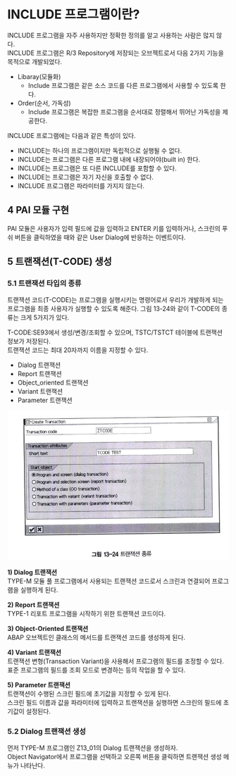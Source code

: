 # INCLUDE 프로그램이란?

INCLUDE 프로그램을 자주 사용하지만 정확한 정의를 알고 사용하는 사람은 많지 않다. <BR>
INCLUDE 프로그램은 R/3 Repository에 저장되는 오브젝트로서 다음 2가지 기능을 목적으로 개발되었다.
- Libaray(모듈화)
  - Include 프로그램은 같은 소스 코드를 다른 프로그램에서 사용할 수 있도록 한다.
- Order(순서, 가독성)
  - Include 프로그램은 복잡한 프로그램을 순서대로 정렬해서 뛰어난 가독성을 제공한다.

INCLUDE 프로그램에는 다음과 같은 특성이 있다.
- INCLUDE는 하나의 프로그램이지만 독립적으로 실행될 수 없다.
- INCLUDE는 프로그램은 다른 프로그램 내에 내장되어야(built in) 한다.
- INCLUDE는 프로그램은 또 다른 INCLUDE를 포함할 수 있다.
- INCLUDE는 프로그램은 자기 자신을 호출할 수 없다.
- INCLUDE 프로그램은 파라미터를 가지지 않는다.

## 4 PAI 모듈 구현
PAI 모듈은 사용자가 입력 필드에 값을 입력하고 ENTER 키를 입력하거나, 스크린의 푸쉬 버튼을 클릭하였을 때와 같은 User Dialog에 반응하는 이벤트이다.

## 5 트랜잭션(T-CODE) 생성
### 5.1 트랜잭션 타입의 종류
트랜잭션 코드(T-CODE)는 프로그램을 실행시키는 명령어로서 우리가 개발하게 되는 프로그램을 최종 사용자가 실행할 수 있도록 해준다. 그림 13-24와 같이 T-CODE의 종류는 크게 5가지가 있다.

T-CODE:SE93에서 생성/변경/조회할 수 있으며, TSTC/TSTCT 테이블에 트랜잭션 정보가 저장된다.<BR>
트랜잭션 코드는 최대 20자까지 이름을 지정할 수 있다.

- Dialog 트랜잭션
- Report 트랜잭션
- Object_oriented 트랜잭션
- Variant 트랜잭션
- Parameter 트랜잭션

![](img/../../img/8-32.png)

**1&#41; Dialog 트랜잭션** <br>
TYPE-M 모듈 풀 프로그램에서 사용되는 트랜잭션 코드로서 스크린과 연결되어 프로그램을 실행하게 된다.

**2&#41; Report 트랜잭션** <br>
TYPE-1 리포트 프로그램을 시작하기 위한 트랜잭션 코드이다.

**3&#41; Object-Oriented 트랜잭션** <br>
ABAP 오브젝트인 클래스의 메서드를 트랜잭션 코드를 생성하게 된다.

**4&#41; Variant 트랜잭션** <br>
트랜잭션 변형(Transaction Variant)을 사용해서 프로그램의 필드를 조정할 수 있다. <br>
표준 프로그램의 필드를 조회 모드로 변경하는 등의 작업을 할 수 있다.

**5&#41; Parameter 트랜잭션** <br>
트랜잭션이 수행된 스크린 필드에 초기값을 지정할 수 있게 된다. <br>
스크린 필드 이름과 값을 파라미터에 입력하고 트랜잭션을 실행하면 스크린의 필드에 초기값이 설정된다.

### 5.2 Dialog 트랜잭션 생성
먼저 TYPE-M 프로그램인 Z13_01의 Dialog 트랜잭션을 생성하자. <br>
Object Navigator에서 프로그램을 선택하고 오른쪽 버튼을 클릭하면 트랜잭션 생성 메뉴가 나타난다. <br>
